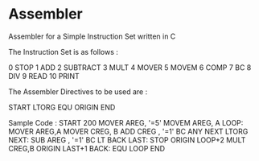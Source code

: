 # Assembler
Assembler for a Simple Instruction Set written in C

The Instruction Set is as follows :

0          STOP
1          ADD
2          SUBTRACT
3          MULT
4          MOVER
5          MOVEM
6          COMP
7          BC
8          DIV
9          READ
10         PRINT


The Assembler Directives to be used are :

START
LTORG
EQU
ORIGIN
END

Sample Code :
START 200
MOVER AREG, '=5'
MOVEM AREG, A
LOOP: MOVER AREG,A
MOVER CREG, B
ADD CREG , '=1'
BC ANY NEXT
LTORG
NEXT: SUB AREG , '=1'
BC LT BACK
LAST: STOP
ORIGIN LOOP+2
MULT CREG,B
ORIGIN LAST+1
BACK: EQU LOOP
END
